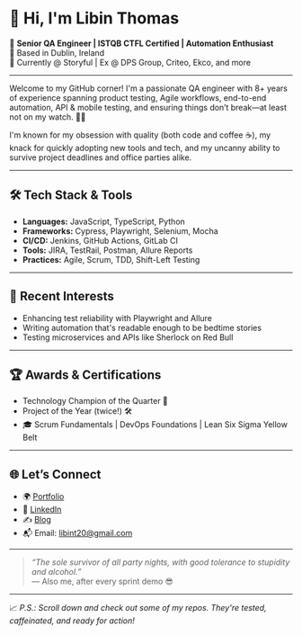 # 👋 Hi, I'm Libin Thomas

🎯 **Senior QA Engineer | ISTQB CTFL Certified | Automation Enthusiast**  
📍 Based in Dublin, Ireland  
💼 Currently @ Storyful | Ex @ DPS Group, Criteo, Ekco, and more

---

Welcome to my GitHub corner! I'm a passionate QA engineer with 8+ years of experience spanning product testing, Agile workflows, end-to-end automation, API & mobile testing, and ensuring things don’t break—at least not on my watch. 🕵️‍♂️

I'm known for my obsession with quality (both code and coffee ☕️), my knack for quickly adopting new tools and tech, and my uncanny ability to survive project deadlines and office parties alike.

---

## 🛠️ Tech Stack & Tools
- **Languages:** JavaScript, TypeScript, Python
- **Frameworks:** Cypress, Playwright, Selenium, Mocha
- **CI/CD:** Jenkins, GitHub Actions, GitLab CI
- **Tools:** JIRA, TestRail, Postman, Allure Reports
- **Practices:** Agile, Scrum, TDD, Shift-Left Testing

---

## 🧪 Recent Interests
- Enhancing test reliability with Playwright and Allure
- Writing automation that's readable enough to be bedtime stories
- Testing microservices and APIs like Sherlock on Red Bull

---

## 🏆 Awards & Certifications
- Technology Champion of the Quarter 🏅
- Project of the Year (twice!) 🛠️
- 🎓 Scrum Fundamentals | DevOps Foundations | Lean Six Sigma Yellow Belt

---

## 🌐 Let’s Connect
- 🌍 [Portfolio](https://i-am-libin-thomas.netlify.app/)
- 💼 [LinkedIn](https://www.linkedin.com/in/libin-thomas-24bb6228)
- ✍️ [Blog](https://medium.com/@libint20)
- 📬 Email: libint20@gmail.com

---

> _“The sole survivor of all party nights, with good tolerance to stupidity and alcohol.”_  
> — Also me, after every sprint demo 😎

---

📈 _P.S.: Scroll down and check out some of my repos. They're tested, caffeinated, and ready for action!_
